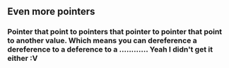 ## Even more pointers
### Pointer that point to pointers that pointer to pointer that point to another value. Which means you can dereference a dereference to a deference to a ............ Yeah I didn't get it either :V
